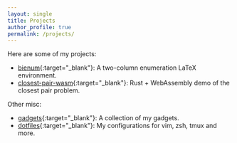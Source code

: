 ```yaml
---
layout: single
title: Projects
author_profile: true
permalink: /projects/
---
```


Here are some of my projects:
- [bienum][bienum]{:target="_blank"}: A two-column enumeration LaTeX environment.
- [closest-pair-wasm][cp-wasm]{:target="_blank"}: Rust + WebAssembly demo of the closest pair problem.

Other misc:
- [gadgets][gadgets]{:target="_blank"}: A collection of my gadgets.
- [dotfiles][dotfiles]{:target="_blank"}: My configurations for vim, zsh, tmux and more.

[bienum]: https://github.com/weirane/bienum
[cp-wasm]: https://github.com/weirane/closest-pair-wasm
[gadgets]: https://github.com/weirane/gadgets
[dotfiles]: https://github.com/weirane/dotfiles
